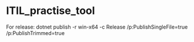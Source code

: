 # ITIL_practise_tool

For release: dotnet publish -r win-x64 -c Release /p:PublishSingleFile=true /p:PublishTrimmed=true
